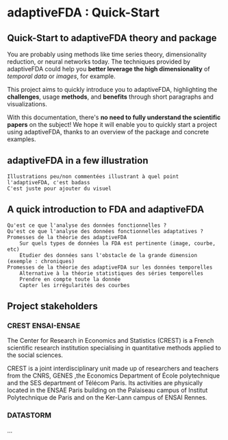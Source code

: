# adaptiveFDA : Quick-Start

## Quick-Start to adaptiveFDA theory and package

You are probably using methods like time series theory, dimensionality reduction, or neural networks today. The techniques provided by adaptiveFDA could help you **better leverage the high dimensionality** of _temporal data_ or _images_, for example.

This project aims to quickly introduce you to adaptiveFDA, highlighting the **challenges**, usage **methods**, and **benefits** through short paragraphs and visualizations.

With this documentation, there's **no need to fully understand the scientific papers** on the subject! We hope it will enable you to quickly start a project using adaptiveFDA, thanks to an overview of the package and concrete examples.

## adaptiveFDA in a few illustration

    Illustrations peu/non commentées illustrant à quel point l'adaptiveFDA, c'est badass
    C'est juste pour ajouter du visuel

## A quick introduction to FDA and adaptiveFDA

    Qu'est ce que l'analyse des données fonctionnelles ?
    Qu'est ce que l'analyse des données fonctionnelles adaptatives ?
    Promesses de la théorie des adaptiveFDA
        Sur quels types de données la FDA est pertinente (image, courbe, etc)
        Etudier des données sans l'obstacle de la grande dimension (exemple : chroniques)
    Promesses de la théorie des adaptiveFDA sur les données temporelles
        Alternative à la théorie statistiques des séries temporelles
        Prendre en compte toute la donnée
        Capter les irrégularités des courbes

## Project stakeholders

### CREST ENSAI-ENSAE

The Center for Research in Economics and Statistics (CREST) is a French scientific research institution specialising in quantitative methods applied to the social sciences.

CREST is a joint interdisciplinary unit made up of researchers and teachers from the CNRS, GENES ,the Economics Department of École polytechnique and the SES department of Télécom Paris. Its activities are physically located in the ENSAE Paris building on the Palaiseau campus of Institut Polytechnique de Paris and on the Ker-Lann campus of ENSAI Rennes.

### DATASTORM

...

